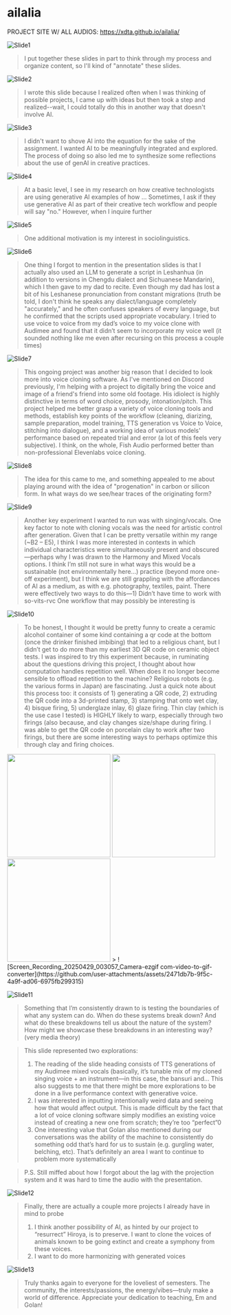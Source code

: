 # ailalia

PROJECT SITE W/ ALL AUDIOS: https://xdta.github.io/ailalia/

![Slide1](https://github.com/user-attachments/assets/8d6b4012-f4ed-4a51-8bcc-2dafafad079c)
> I put together these slides in part to think through my process and organize content, so I'll kind of "annotate" these slides.

![Slide2](https://github.com/user-attachments/assets/be257c38-1644-440c-b1b7-11c4b576cb2e)
> I wrote this slide because I realized often when I was thinking of possible projects, I came up with ideas but then took a step and realized--wait, I could totally do this in another way that doesn't involve AI. 

![Slide3](https://github.com/user-attachments/assets/9c38f3a1-1632-4323-90d2-eeee10c4dc95)
> I didn't want to shove AI into the equation for the sake of the assignment. I wanted AI to be meaningfully integrated and explored. The process of doing so also led me to synthesize some reflections about the use of genAI in creative practices.

![Slide4](https://github.com/user-attachments/assets/b65df095-7b1f-4077-bb40-20e51ac35b02)
> At a basic level, I see in my research on how creative technologists are using generative AI examples of how ... Sometimes, I ask if they use generative AI as part of their creative tech workflow and people will say "no." However, when I inquire further
> 
![Slide5](https://github.com/user-attachments/assets/29a52fac-fb0e-499a-bc1c-aa554a8b176e)
> One additional motivation is my interest in sociolinguistics.

![Slide6](https://github.com/user-attachments/assets/8bee296d-4187-4a91-948d-d5737a4a730a)
> One thing I forgot to mention in the presentation slides is that I actually also used an LLM to generate a script in Leshanhua (in addition to versions in Chengdu dialect and Sichuanese Mandarin), which I then gave to my dad to recite. Even though my dad has lost a bit of his Leshanese pronunciation from constant migrations (truth be told, I don't think he speaks any dialect/language completely "accurately," and he often confuses speakers of every language, but he confirmed that the scripts used appropriate vocabulary. I tried to use voice to voice from my dad’s voice to my voice clone with Audimee and found that it didn’t seem to incorporate my voice well (it sounded nothing like me even after recursing on this process a couple times)

![Slide7](https://github.com/user-attachments/assets/a5620336-43a1-4886-ada0-0662d42a9764)
> This ongoing project was another big reason that I decided to look more into voice cloning software. As I've mentioned on Discord previously, I'm helping with a project to digitally bring the voice and image of a friend's friend into some old footage. His idiolect is highly distinctive in terms of word choice, prosody, intonation/pitch. This project helped me better grasp a variety of voice cloning tools and methods, establish key points of the workflow (cleaning, diarizing, sample preparation, model training, TTS generation vs Voice to Voice, stitching into dialogue), and a working idea of various models' performance based on repeated trial and error (a lot of this feels very subjective). I think, on the whole, Fish Audio performed better than non-professional Elevenlabs voice cloning.
 
![Slide8](https://github.com/user-attachments/assets/ecec1c6a-6c95-43ef-b317-41eaaa29d9db)
> The idea for this came to me, and something appealed to me about playing around with the idea of "progenation" in carbon or silicon form. In what ways do we see/hear traces of the originating form?

![Slide9](https://github.com/user-attachments/assets/b8a52219-cbb7-4388-adb5-9f3aafbb14ff)
> Another key experiment I wanted to run was with singing/vocals. One key factor to note with cloning vocals was the need for artistic control after generation. Given that I can be pretty versatile within my range (~B2 – E5), I think I was more interested in contexts in which individual characteristics were simultaneously present and obscured—perhaps why I was drawn to the Harmony and Mixed Vocals options.
I think I’m still not sure in what ways this would be a sustainable (not environmentally here…) practice (beyond more one-off experiment), but I think we are still grappling with the affordances of AI as a medium, as with e.g. photography, textiles, paint.
There were effectively two ways to do this—1)  Didn’t have time to work with so-vits-rvc
One workflow that may possibly be interesting is 

![Slide10](https://github.com/user-attachments/assets/b35eae49-e04c-4b6d-b906-501c53b95fc7)
>To be honest, I thought it would be pretty funny to create a ceramic alcohol container of some kind containing a qr code at the bottom (once the drinker finished imbibing) that led to a religious chant, but I didn’t get to do more than my earliest 3D QR code on ceramic object tests. I was inspired to try this experiment because, in ruminating about the questions driving this project, I thought about how computation handles repetition well. When does it no longer become sensible to offload repetition to the machine? Religious robots (e.g. the various forms in Japan) are fascinating. 
Just a quick note about this process too: it consists of 1) generating a QR code, 2) extruding the QR code into a 3d-printed stamp, 3) stamping that onto wet clay, 4) bisque firing, 5) underglaze inlay, 6) glaze firing. Thin clay (which is the use case I tested) is HIGHLY likely to warp, especially through two firings (also because, and clay changes size/shape during firing. I was able to get the QR code on porcelain clay to work after two firings, but there are some interesting ways to perhaps optimize this through clay and firing choices.
<img src="https://github.com/user-attachments/assets/274b2aa2-01d5-4261-970a-ec1fd7a7085a" width="240">
<img src="https://github.com/user-attachments/assets/73a96b77-9f1d-4570-9d76-926ff794e679" width="240">
<img src="https://github.com/user-attachments/assets/f1285311-662e-437e-b4cf-49f2102e5ca0" width="240">
>
![Screen_Recording_20250429_003057_Camera-ezgif com-video-to-gif-converter](https://github.com/user-attachments/assets/2471db7b-9f5c-4a9f-ad06-6975fb299315)

![Slide11](https://github.com/user-attachments/assets/4d6c8771-94de-4b21-b73a-e5e49e695479)
>Something that I’m consistently drawn to is testing the boundaries of what any system can do. When do these systems break down? And what do these breakdowns tell us about the nature of the system? How might we showcase these breakdowns in an interesting way? (very media theory)

>This slide represented two explorations:
> 1)	The reading of the slide heading consists of TTS generations of my Audimee mixed vocals (basically, it’s tunable mix of my cloned singing voice + an instrument—in this case, the bansuri and… This also suggests to me that there might be more explorations to be done in a live performance context with generative voice.
> 2)	I was interested in inputting intentionally weird data and seeing how that would affect output. This is made difficult by the fact that a lot of voice cloning software simply modifies an existing voice instead of creating a new one from scratch; they’re too “perfect”0
> 3)	One interesting value that Golan also mentioned during our conversations was the ability of the machine to consistently do something odd that’s hard for us to sustain (e.g. gurgling water, belching, etc). That’s definitely an area I want to continue to problem more systematically

> P.S. Still miffed about how I forgot about the lag with the projection system and it was hard to time the audio with the presentation.

![Slide12](https://github.com/user-attachments/assets/102fa65c-6729-40d5-9d15-1502142bbb88)
> Finally, there are actually a couple more projects I already have in mind to probe
> 1) I think another possibility of AI, as hinted by our project to “resurrect” Hiroya, is to preserve. I want to clone the voices of animals known to be going extinct and create a symphony from these voices.
> 2) I want to do more harmonizing with generated voices


![Slide13](https://github.com/user-attachments/assets/75ab851b-fdab-4f29-a28e-69d01709d318)
>Truly thanks again to everyone for the loveliest of semesters.  The community, the interests/passions, the energy/vibes—truly make a world of difference. Appreciate your dedication to teaching, Em and Golan!


